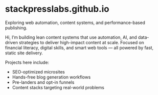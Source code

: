 # stackpresslabs.github.io
Exploring web automation, content systems, and performance-based publishing.

Hi, I’m building lean content systems that use automation, AI, and data-driven strategies to deliver high-impact content at scale. Focused on financial literacy, digital skills, and smart web tools — all powered by fast, static site delivery.

Projects here include:
- SEO-optimized microsites
- Hands-free blog generation workflows
- Pre-landers and opt-in funnels
- Content stacks targeting real-world problems

